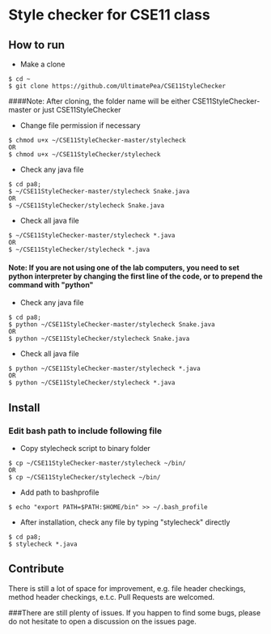 
# Style checker for CSE11 class

## How to run

* Make a clone
 
```
$ cd ~
$ git clone https://github.com/UltimatePea/CSE11StyleChecker
```

####Note: After cloning, the folder name will be either CSE11StyleChecker-master or just CSE11StyleChecker

* Change file permission if necessary

```
$ chmod u+x ~/CSE11StyleChecker-master/stylecheck
OR
$ chmod u+x ~/CSE11StyleChecker/stylecheck
```





* Check any java file

```
$ cd pa8;
$ ~/CSE11StyleChecker-master/stylecheck Snake.java
OR
$ ~/CSE11StyleChecker/stylecheck Snake.java
```

* Check all java file

```
$ ~/CSE11StyleChecker-master/stylecheck *.java
OR
$ ~/CSE11StyleChecker/stylecheck *.java
```
#### Note: If you are not using one of the lab computers, you need to set python interpreter by changing the first line of the code, or to prepend the command with "python"

* Check any java file

```
$ cd pa8;
$ python ~/CSE11StyleChecker-master/stylecheck Snake.java
OR
$ python ~/CSE11StyleChecker/stylecheck Snake.java
```

* Check all java file

```
$ python ~/CSE11StyleChecker-master/stylecheck *.java
OR
$ python ~/CSE11StyleChecker/stylecheck *.java
```

## Install

### Edit bash path to include following file

* Copy stylecheck script to binary folder

```
$ cp ~/CSE11StyleChecker-master/stylecheck ~/bin/
OR
$ cp ~/CSE11StyleChecker/stylecheck ~/bin/
```

* Add path to bashprofile

```
$ echo "export PATH=$PATH:$HOME/bin" >> ~/.bash_profile
```

* After installation, check any file by typing "stylecheck" directly

```
$ cd pa8;
$ stylecheck *.java
```


## Contribute

There is still a lot of space for improvement, e.g. file header checkings, method header checkings, e.t.c. Pull Requests are welcomed.

###There are still plenty of issues. If you happen to find some bugs, please do not hesitate to open a discussion on the issues page.


